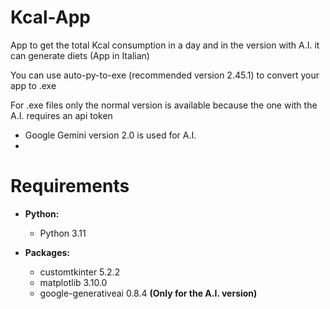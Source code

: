 # Kcal-App
App to get the total Kcal consumption in a day and in the version with A.I. it can generate diets (App in Italian)

You can use auto-py-to-exe (recommended version 2.45.1) to convert your app to .exe

For .exe files only the normal version is available because the one with the A.I. requires an api token
- Google Gemini version 2.0 is used for A.I.
- 
# Requirements
- **Python:**
  - Python 3.11

- **Packages:**
  - customtkinter 5.2.2
  - matplotlib 3.10.0
  - google-generativeai 0.8.4 **(Only for the A.I. version)**
